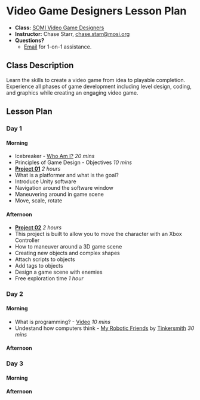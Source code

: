 # Video Game Designers Lesson Plan

* **Class:** [SOMI Video Game Designers](http://www.campfun.org/scoumoin.html)
* **Instructor:** Chase Starr, [chase.starr@mosi.org](mailto:chase.starr@mosi.org)
* **Questions?**
  * [Email](mailto:chase.starr@mosi.org) for 1-on-1 assistance.

## Class Description
Learn the skills to create a video game from idea to playable completion. Experience all phases of game development including level design, coding, and graphics while creating an engaging video game.

## Lesson Plan
### Day 1
#### Morning
* Icebreaker - [Who Am I?](http://www.icebreakers.ws/medium-group/who-am-i.html) *20 mins*
* Principles of Game Design - Objectives *10 mins*
* **[Project 01](https://github.com/mositech/videoGameDesigners/tree/master/01_Platformer)** *2 hours*
 * What is a platformer and what is the goal?
 * Introduce Unity software
 * Navigation around the software window
 * Maneuvering around in game scene
 * Move, scale, rotate

#### Afternoon
* **[Project 02](https://github.com/mositech/videoGameDesigners/tree/master/02_XboxController)** *2 hours*
 * This project is built to allow you to move the character with an Xbox Controller
 * How to maneuver around a 3D game scene
 * Creating new objects and complex shapes
 * Attach scripts to objects
 * Add tags to objects
 * Design a game scene with enemies
* Free exploration time *1 hour* 
 
### Day 2
#### Morning
* What is programming? - [Video](https://www.youtube.com/watch?v=z06QR-tz1_o) *10 mins*
* Undestand how computers think - [My Robotic Friends](https://csedweek.org/files/CSEDrobotics.pdf) by [Tinkersmith](http://thinkersmith.org/) *30 mins*

#### Afternoon

### Day 3
#### Morning

#### Afternoon


